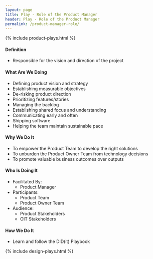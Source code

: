 ```yaml
---
layout: page
title: Play - Role of the Product Manager
header: Play - Role of the Product Manager
permalink: /product-manager-role/
---
```

<div class="row">
    <div class="col-md-3">
                {% include product-plays.html %}
    </div>
    <div class="col-md-6">
        <h4 class="Definition" id="Definition">
            Definition
        </h4>
		<ul>
			<li>Responsible for the vision and direction of the project</li>
		</ul>
        <h4 class="What" id="What">
            What Are We Doing
        </h4>
	<ul>
        <li>Defining product vision and strategy</li>
        <li>Establishing measurable objectives</li>
        <li>De-risking product direction</li>
        <li>Prioritizing features/stories</li>
        <li>Managing the backlog</li>
        <li>Establishing shared focus and understanding</li>
        <li>Communicating early and often</li>
        <li>Shipping software</li>
        <li>Helping the team maintain sustainable pace</li>
	</ul>
        <h4 class="Why" id="Why">
            Why We Do It
        </h4>
            <ul>
                <li>To empower the Product Team to develop the right solutions</li>
                <li>To unburden the Product Owner Team from technology decisions</li>
                <li>To promote valuable business outcomes over outputs</li>
	        </ul>
        <h4 class="Who" id="Who">
            Who Is Doing It
        </h4>
            <ul>
                <li>Facilitated By:
    	            <ul>
        	            <li>Product Manager</li>
    	            </ul>
                 </li>
                <li>Participants:
    	            <ul>
                      <li>Product Team</li>
                      <li>Product Owner Team</li>
                  </ul>    
                </li>
                <li>Audience:
    	            <ul>
                      <li>Product Stakeholders</li>
                      <li>OIT Stakeholders</li>
                  </ul>    
                </li>
            </ul>
        <h4 class="How" id="How">
            How We Do It
        </h4>
            <ul>
               <li>Learn and follow the DID(it) Playbook</li>
            </ul>
    </div>
    <div class="col-md-3">
        {% include design-plays.html %}
    </div>
</div>
